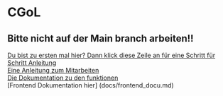 # CGoL
## Bitte nicht auf der Main branch arbeiten!!
[Du bist zu ersten mal hier? Dann klick diese Zeile an für eine Schritt für Schritt Anleitung](docs/erster_besuch.md) <br />
[Eine Anleitung zum Mitarbeiten](docs/git-tutorial.md) <br />
[Die Dokumentation zu den funktionen](docs/backend_docu.md) <br />
[Frontend Dokumentation hier] (docs/frontend_docu.md)
